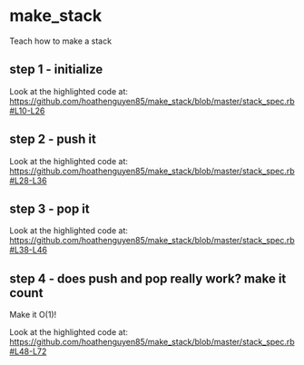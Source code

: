 # make_stack
Teach how to make a stack

## step 1 - initialize
Look at the highlighted code at: https://github.com/hoathenguyen85/make_stack/blob/master/stack_spec.rb#L10-L26

## step 2 - push it
Look at the highlighted code at: https://github.com/hoathenguyen85/make_stack/blob/master/stack_spec.rb#L28-L36

## step 3 - pop it
Look at the highlighted code at: https://github.com/hoathenguyen85/make_stack/blob/master/stack_spec.rb#L38-L46

## step 4 - does push and pop really work? make it count
Make it O(1)!

Look at the highlighted code at: https://github.com/hoathenguyen85/make_stack/blob/master/stack_spec.rb#L48-L72
